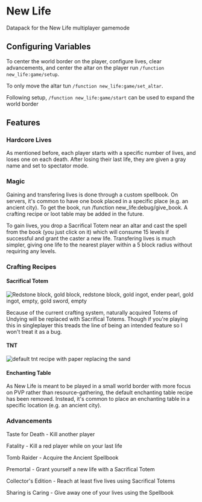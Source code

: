 # New Life
Datapack for the New Life multiplayer gamemode

## Configuring Variables
To center the world border on the player, configure lives, clear advancements, and center the altar on the player run `/function new_life:game/setup`.

To only move the altar tun `/function new_life:game/set_altar`.

Following setup, `/function new_life:game/start` can be used to expand the world border

## Features

### Hardcore Lives

As mentioned before, each player starts with a specific number of lives, and loses one on each death. After losing their last life, they are given a gray name and set to spectator mode.

### Magic

Gaining and transfering lives is done through a custom spellbook. On servers, it's common to have one book placed in a specific place (e.g. an ancient city). To get the book, run /function new_life:debug/give_book. A crafting recipe or loot table may be added in the future.

To gain lives, you drop a Sacrifical Totem near an altar and cast the spell from the book (you just click on it) which will consume 15 levels if successful and grant the caster a new life.
Transfering lives is much simpler, giving one life to the nearest player within a 5 block radius without requiring any levels.

### Crafting Recipes

#### Sacrifical Totem

![Redstone block, gold block, redstone block, gold ingot, ender pearl, gold ingot, empty, gold sword, empty](https://mc.kayt.dev/static/images/totem_crafting.png)

Because of the current crafting system, naturally acquired Totems of Undying will be replaced with Sacrifical Totems. Though if you're playing this in singleplayer this treads the line of being an intended feature so I won't treat it as a bug.

#### TNT

![default tnt recipe with paper replacing the sand](https://mc.kayt.dev/static/images/tnt_crafting.png)

#### Enchanting Table

As New Life is meant to be played in a small world border with more focus on PVP rather than resource-gathering, the default enchanting table recipe has been removed. Instead, it's common to place an enchanting table in a specific location (e.g. an ancient city).

### Advancements

Taste for Death - Kill another player

Fatality - Kill a red player while on your last life

Tomb Raider - Acquire the Ancient Spellbook

Premortal - Grant yourself a new life with a Sacrifical Totem

Collector's Edition - Reach at least five lives using Sacrifical Totems

Sharing is Caring - Give away one of your lives using the Spellbook
